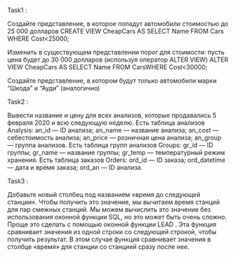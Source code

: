 Task1 : 

Создайте представление, в которое попадут автомобили стоимостью до 25 000 долларов CREATE VIEW CheapCars AS SELECT Name FROM Cars WHERE Cost<25000;


Изменить в существующем представлении порог для стоимости: пусть цена будет до 30 000 долларов (используя оператор ALTER VIEW) ALTER VIEW CheapCars AS SELECT Name FROM CarsWHERE Cost<30000;

Создайте представление, в котором будут только автомобили марки “Шкода” и “Ауди” (аналогично)



Task2 : 

Вывести название и цену для всех анализов, которые продавались 5 февраля 2020 и всю следующую неделю. Есть таблица анализов Analysis: an_id — ID анализа; an_name — название анализа; an_cost — себестоимость анализа; an_price — розничная цена анализа; an_group — группа анализов. Есть таблица групп анализов Groups: gr_id — ID группы; gr_name — название группы; gr_temp — температурный режим хранения. Есть таблица заказов Orders: ord_id — ID заказа; ord_datetime — дата и время заказа; ord_an — ID анализа.


Task3 :

Добавьте новый столбец под названием «время до следующей станции». Чтобы получить это значение, мы вычитаем время станций для пар смежных станций. Мы можем вычислить это значение без использования оконной функции SQL, но это может быть очень сложно. Проще это сделать с помощью оконной функции LEAD . Эта функция сравнивает значения из одной строки со следующей строкой, чтобы получить результат. В этом случае функция сравнивает значения в столбце «время» для станции со станцией сразу после нее.
